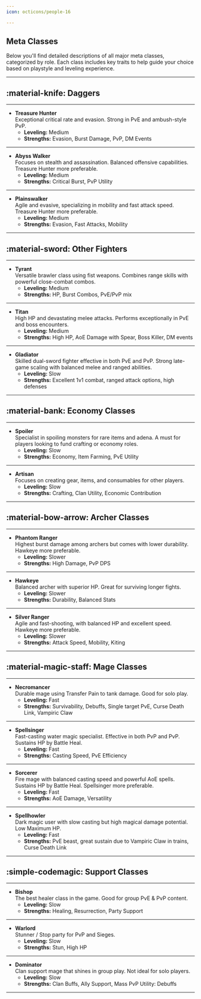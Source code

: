 ```yaml
---
icon: octicons/people-16

---
```


## Meta Classes

Below you'll find detailed descriptions of all major meta classes, categorized by role. Each class includes key traits to help guide your choice based on playstyle and leveling experience.

---


## :material-knife: Daggers
---
- **Treasure Hunter**  
  Exceptional critical rate and evasion. Strong in PvE and ambush-style PvP.  
    - **Leveling:** Medium  
    - **Strengths:** Evasion, Burst Damage, PvP, DM Events
---
- **Abyss Walker**  
  Focuses on stealth and assassination. Balanced offensive capabilities. Treasure Hunter more preferable.  
    - **Leveling:** Medium  
    - **Strengths:** Critical Burst, PvP Utility
---
- **Plainswalker**  
  Agile and evasive, specializing in mobility and fast attack speed. Treasure Hunter more preferable.  
    - **Leveling:** Medium  
    - **Strengths:** Evasion, Fast Attacks, Mobility

---

## :material-sword: Other Fighters
---
- **Tyrant**  
  Versatile brawler class using fist weapons. Combines range skills with powerful close-combat combos.  
    - **Leveling:** Medium  
    - **Strengths:** HP, Burst Combos, PvE/PvP mix
---
- **Titan**  
  High HP and devastating melee attacks. Performs exceptionally in PvE and boss encounters.  
    - **Leveling:** Medium  
    - **Strengths:** High HP, AoE Damage with Spear, Boss Killer, DM events
---
- **Gladiator**  
  Skilled dual-sword fighter effective in both PvE and PvP. Strong late-game scaling with balanced melee and ranged abilities.  
    - **Leveling:** Slow  
    - **Strengths:** Excellent 1v1 combat, ranged attack options, high defenses  

---
## :material-bank: Economy Classes
---
- **Spoiler**  
  Specialist in spoiling monsters for rare items and adena. A must for players looking to fund crafting or economy roles.  
    - **Leveling:** Slow  
    - **Strengths:** Economy, Item Farming, PvE Utility
---
- **Artisan**  
  Focuses on creating gear, items, and consumables for other players.  
    - **Leveling:** Slow  
    - **Strengths:** Crafting, Clan Utility, Economic Contribution

---

## :material-bow-arrow: Archer Classes
---
- **Phantom Ranger**  
  Highest burst damage among archers but comes with lower durability. Hawkeye more preferable.  
    - **Leveling:** Slower
    - **Strengths:** High Damage, PvP DPS
---
- **Hawkeye**  
  Balanced archer with superior HP. Great for surviving longer fights.  
    - **Leveling:** Slower
    - **Strengths:** Durability, Balanced Stats
---
- **Silver Ranger**  
  Agile and fast-shooting, with balanced HP and excellent speed. Hawkeye more preferable.  
    - **Leveling:** Slower 
    - **Strengths:** Attack Speed, Mobility, Kiting

---

## :material-magic-staff: Mage Classes
---
- **Necromancer**  
  Durable mage using Transfer Pain to tank damage. Good for solo play.   
    - **Leveling:** Fast 
    - **Strengths:** Survivability, Debuffs, Single target PvE, Curse Death Link, Vampiric Claw
---
- **Spellsinger**  
  Fast-casting water magic specialist. Effective in both PvP and PvP. Sustains HP by Battle Heal. 
    - **Leveling:** Fast  
    - **Strengths:** Casting Speed, PvE Efficiency
---
- **Sorcerer**  
  Fire mage with balanced casting speed and powerful AoE spells. Sustains HP by Battle Heal. Spellsinger more preferable.  
    - **Leveling:** Fast  
    - **Strengths:** AoE Damage, Versatility
---
- **Spellhowler**  
  Dark magic user with slow casting but high magical damage potential. Low Maximum HP.  
    - **Leveling:** Fast  
    - **Strengths:** PvE beast, great sustain due to Vampiric Claw in trains, Curse Death Link


---

## :simple-codemagic: Support Classes
---
- **Bishop**  
  The best healer class in the game. Good for group PvE & PvP content.
    - **Leveling:** Slow
    - **Strengths:** Healing, Resurrection, Party Support
---
- **Warlord**  
  Stunner / Stop party for PvP and Sieges.  
    - **Leveling:** Slow 
    - **Strengths:** Stun, High HP
---
- **Dominator**  
  Clan support mage that shines in group play. Not ideal for solo players.  
    - **Leveling:** Slow  
    - **Strengths:** Clan Buffs, Ally Support, Mass PvP Utility: Debuffs
---
